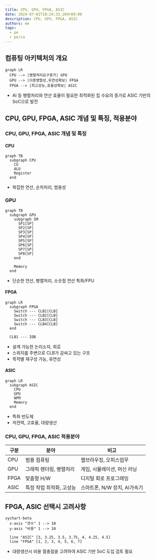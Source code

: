 ```yaml
---
title: CPU, GPU, FPGA, ASIC
date: 2024-07-01T18:24:33.269+09:00
description: CPU, GPU, FPGA, ASIC
authors: me
tags: 
  - pe
  - pe/ca 
---
```


## 컴퓨팅 아키텍처의 개요

```mermaid
graph LR
  CPU --> |병렬처리요구증가| GPU
  GPU --> |이종병렬성,유연성확보| FPGA
  FPGA --> |최고성능,효율성확보| ASIC
```

- AI 등 병렬처리와 연산 효율이 필요한 최적화된 칩 수요의 증가로 ASIC 기반의 SoC으로 발전

## CPU, GPU, FPGA, ASIC 개념 및 특징, 적용분야

### CPU, GPU, FPGA, ASIC 개념 및 특징

#### CPU

```mermaid
graph TB
  subgraph CPU
    CU 
    ALU 
    Register
  end
```

- 복잡한 연산, 순차처리, 범용성

### GPU

```mermaid
graph TB
  subgraph GPU
    subgraph SM
      SP1[SP]
      SP2[SP]
      SP3[SP]
      SP4[SP]
      SP5[SP]
      SP6[SP]
      SP7[SP]
      SP8[SP]
    end

    Memory
  end
```

- 단순한 연산, 병렬처리, 소숫점 연산 특화/FPU

#### FPGA

```mermaid
graph LR
  subgraph FPGA
    Switch --- CLB1[CLB]
    Switch --- CLB2[CLB]
    Switch --- CLB3[CLB]
    Switch --- CLB4[CLB]
  end

  CLB1 --- IOB
```

- 설계 가능한 논리소자, 회로
- 스위치를 주변으로 CLB가 감싸고 있는 구조
- 목적별 재구성 가능, 유연성

#### ASIC

```mermaid
graph LR
  subgraph ASIC
    CPU
    GPU
    NPM
    Memory
  end
```

- 특화 반도체
- 저전력, 고효율, 대량생산

### CPU, GPU, FPGA, ASIC 적용분야

| 구분 | 분야 | 비고 |
| --- | --- | --- |
| CPU | 범용 컴퓨팅 | 웹브라우징, 오피스업무 |
| GPU | 그래픽 렌더링, 병렬처리 | 게임, 시뮬레이션, 머신 러닝 |
| FPGA | 맞춤형 H/W | 디지털 회로 프로그래밍 |
| ASIC | 특정 작업 최적화, 고성능 | 스마트폰, N/W 장치, AI가속기 |

## FPGA, ASIC 선택시 고려사항

```mermaid
xychart-beta
  x-axis "갯수" 1 --> 10
  y-axis "비용" 1 --> 10

  line "ASIC" [3, 3.25, 3.5, 3.75, 4, 4.25, 4.5]
  line "FPGA" [1, 2, 3, 4, 5, 6, 7]

```

- 대량생산시 비용 절충점을 고려하여 ASIC 기반 SoC 도입 검토 필요
